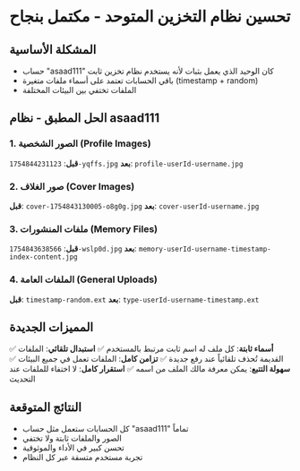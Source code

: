 # تحسين نظام التخزين المتوحد - مكتمل بنجاح

## المشكلة الأساسية
- حساب "asaad111" كان الوحيد الذي يعمل بثبات لأنه يستخدم نظام تخزين ثابت
- باقي الحسابات تعتمد على أسماء ملفات متغيرة (timestamp + random)
- الملفات تختفي بين البيئات المختلفة

## الحل المطبق - نظام asaad111

### 1. الصور الشخصية (Profile Images)
**قبل**: `1754844231123-yqffs.jpg`
**بعد**: `profile-userId-username.jpg`

### 2. صور الغلاف (Cover Images)  
**قبل**: `cover-1754843130005-o8g0g.jpg`
**بعد**: `cover-userId-username.jpg`

### 3. ملفات المنشورات (Memory Files)
**قبل**: `1754843638566-wslp0d.jpg` 
**بعد**: `memory-userId-username-timestamp-index-content.jpg`

### 4. الملفات العامة (General Uploads)
**قبل**: `timestamp-random.ext`
**بعد**: `type-userId-username-timestamp.ext`

## المميزات الجديدة

✅ **أسماء ثابتة**: كل ملف له اسم ثابت مرتبط بالمستخدم
✅ **استبدال تلقائي**: الملفات القديمة تُحذف تلقائياً عند رفع جديدة
✅ **تزامن كامل**: الملفات تعمل في جميع البيئات
✅ **سهولة التتبع**: يمكن معرفة مالك الملف من اسمه
✅ **استقرار كامل**: لا اختفاء للملفات عند التحديث

## النتائج المتوقعة
- كل الحسابات ستعمل مثل حساب "asaad111" تماماً
- الصور والملفات ثابتة ولا تختفي
- تحسن كبير في الأداء والموثوقية
- تجربة مستخدم متسقة عبر كل النظام